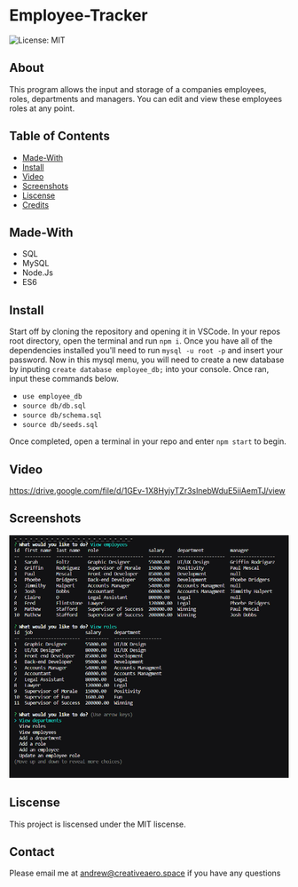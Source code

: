 # Employee-Tracker

![License: MIT](https://img.shields.io/badge/License-MIT-yellow.svg)

## About

This program allows the input and storage of a companies employees, roles, departments and managers. You can edit and view these employees roles at any point.

## Table of Contents

* [Made-With](#Made-with)
* [Install](#Install)
* [Video](#Video)
* [Screenshots](#Screenshots)
* [Liscense](#Liscense)
* [Credits](#Contact)

## Made-With 

* SQL
* MySQL
* Node.Js
* ES6

## Install

Start off by cloning the repository and opening it in VSCode. In your repos root directory, open the terminal and run ``` npm i ```. Once you have all of the dependencies installed you'll need to run ``` mysql -u root -p ``` and insert your password. Now in this mysql menu, you will need to create a new database by inputing ``` create database employee_db; ``` into your console. Once ran, input these commands below.

* ``` use employee_db ```
* ``` source db/db.sql ```
* ``` source db/schema.sql ```
* ``` source db/seeds.sql ```

Once completed, open a terminal in your repo and enter ``` npm start ``` to begin.

## Video

https://drive.google.com/file/d/1GEv-1X8HyiyTZr3slnebWduE5iiAemTJ/view

## Screenshots 

<img width="737" alt="Screen Shot 2022-07-03 at 3 08 40 PM" src="screenshot.png">

## Liscense

 This project is liscensed under the MIT liscense.
 
## Contact
Please email me at andrew@creativeaero.space if you have any questions